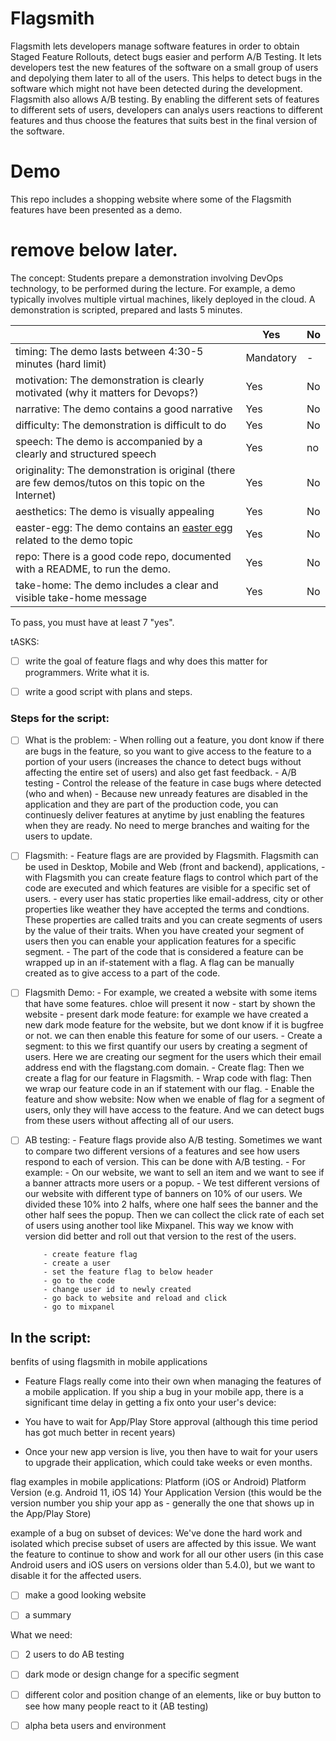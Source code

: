 # Flagsmith
Flagsmith lets developers manage software features in order to obtain Staged Feature Rollouts, detect bugs easier and perform A/B Testing. It lets developers test the new features of the software on a small group of users and depolying them later to all of the users. This helps to detect bugs in the software which might not have been detected during the development. Flagsmith also allows A/B testing. By enabling the different sets of features to different sets of users, developers can analys users reactions to different features and thus choose the features that suits best in the final version of the software. 

# Demo
This repo includes a shopping website where some of the Flagsmith features have been presented as a demo. 








# remove below later.
The concept: Students prepare a demonstration involving DevOps technology, to be performed during the lecture. For example, a demo typically involves multiple virtual machines, likely deployed in the cloud. A demonstration is scripted, prepared and lasts 5 minutes.


|                                             | Yes | No | 
|-------------------------------------------- | ----|----|
|timing: The demo lasts between 4:30-5 minutes (hard limit)  | Mandatory | - |
|motivation: The demonstration is clearly motivated (why it matters for Devops?) | Yes | No | 
|narrative: The demo contains a good narrative | Yes | No | 
|difficulty: The demonstration is difficult to do | Yes | No |
|speech: The demo is accompanied by a clearly and structured speech | Yes | no |
|originality: The demonstration is original (there are few demos/tutos on this topic on the Internet)| Yes | No | 
|aesthetics: The demo is visually appealing | Yes | No | 
|easter-egg: The demo contains an [easter egg](https://github.com/OrkoHunter/python-easter-eggs) related to the demo topic| Yes | No |
|repo: There is a good code repo, documented with a README, to run the demo. | Yes | No | 
|take-home: The demo includes a clear and visible take-home message | Yes | No | 


To pass, you must have at least 7 "yes".

tASKS:
- [ ] write the goal of feature flags and why does this matter for programmers. Write what it is.
- [ ] write a good script with plans and steps.



### Steps for the script:
- [ ] What is the problem:
          - When rolling out a feature,  you dont know if there are bugs in the feature, so you want to give access to the feature to a portion of your users (increases the chance to detect bugs without affecting the entire set of users) and also get fast feedback.
          - A/B testing
          - Control the release of the feature in case bugs where detected (who and when)
          - Because new unready features are disabled in the application and they are part of the production code, you can continuesly deliver features at anytime by just enabling the features when they are ready. No need to merge branches and waiting for the users to update.
  
- [ ] Flagsmith:
          - Feature flags are are provided by Flagsmith. Flagsmith can be used in Desktop, Mobile and Web (front and backend), applications, 
          - with Flagsmith you can create feature flags to control which part of the code are executed and which features are visible for a specific set of users.
          - every user has static properties like email-address, city or other properties like weather they have accepted the terms and condtions. These properties are called traits and you can create segments of users by the value of their traits. When you have created your segment of users then you can enable your application features for a specific segment.
          - The part of the code that is considered a feature can be wrapped up in an if-statement with a flag. A flag can be manually created as to give access to a part of the code.

- [ ] Flagsmith Demo:
          - For example, we created a website with some items that have some features. chloe will present it now
          - start by shown the website
          - present dark mode feature: for example we have created a new dark mode feature for the website, but we dont know if it is bugfree or not. we can then enable this feature for some of our users.
          - Create a segment: to this we first quantify our users by creating a segment of users. Here we are creating our segment for the users which their email address end with the flagstang.com domain. 
          - Create flag: Then we create a flag for our feature in Flagsmith.
          - Wrap code with flag:  Then we wrap our feature code in an if statement with our flag. 
          - Enable the feature and show website: Now when we enable of flag for a segment of users, only they will have access to the feature. And we can detect bugs from these users without affecting all of our users.

- [ ] AB testing:
          - Feature flags provide also A/B testing. Sometimes we want to compare two different versions of a features and see how users respond to each of version. This can be done with A/B testing. 
          - For example:
          - On our website, we want to sell an item and we want to see if a banner attracts more users or a popup.
          - We test different versions of our website with different type of banners on 10% of our users. We divided these 10% into 2 halfs, where one half sees the banner and the other half sees the popup. Then we can collect the click rate of each set of users using another tool like Mixpanel. This way we know with version did better and roll out that version to the rest of the users.

          - create feature flag
          - create a user 
          - set the feature flag to below header
          - go to the code
          - change user id to newly created
          - go back to website and reload and click
          - go to mixpanel


## In the script:
benfits of using flagsmith in mobile applications
- Feature Flags really come into their own when managing the features of a mobile application. If you ship a bug in your mobile app, there is a significant time delay in getting a fix onto your user's device:

- You have to wait for App/Play Store approval (although this time period has got much better in recent years)
- Once your new app version is live, you then have to wait for your users to upgrade their application, which could take weeks or even months.

flag examples in mobile applications:
Platform (iOS or Android)
Platform Version (e.g. Android 11, iOS 14)
Your Application Version (this would be the version number you ship your app as - generally the one that shows up in the App/Play Store)


example of a bug on subset of devices:
We've done the hard work and isolated which precise subset of users are affected by this issue. We want the feature to continue to show and work for all our other users (in this case Android users and iOS users on versions older than 5.4.0), but we want to disable it for the affected users.


- [ ] make a good looking website
- [ ] a summary


What we need:
- [ ] 2 users to do AB testing
- [ ] dark mode or design change for a specific segment
- [ ] different color and position change of an elements, like or buy button to see how many people react to it (AB testing)
- [ ] alpha beta users and environment


